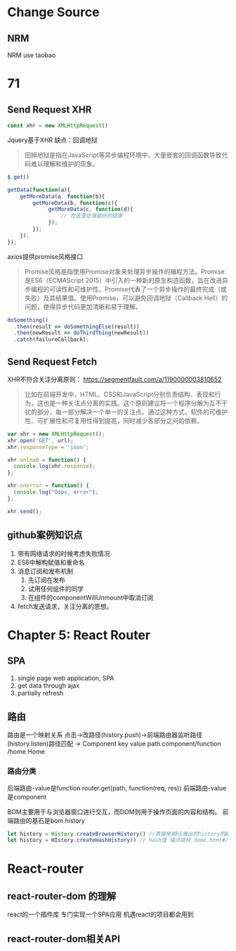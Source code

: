 # Change Source
## NRM
NRM use taobao
# 71
## Send Request XHR
``` js
const xhr = new XMLHttpRequest()
```
Jquery基于XHR
缺点：回调地狱
> 回掉地狱是指在JavaScript等异步编程环境中，大量嵌套的回调函数导致代码难以理解和维护的现象。
``` js
$.get()

getData(function(a){
    getMoreData(a, function(b){
        getMoreData(b, function(c){
             getMoreData(c, function(d){
                 // 在这里处理最终的结果
             });
        });
    });
});
```
axios提供promise风格接口
> Promise风格是指使用Promise对象来处理异步操作的编程方法。Promise是ES6（ECMAScript 2015）中引入的一种新的原生构造函数，旨在改进异步编程的可读性和可维护性。Promise代表了一个异步操作的最终完成（或失败）及其结果值。使用Promise，可以避免回调地狱（Callback Hell）的问题，使得异步代码更加清晰和易于理解。
```js
doSomething()
  .then(result => doSomethingElse(result))
  .then(newResult => doThirdThing(newResult))
  .catch(failureCallback);
```

## Send Request Fetch
XHR不符合关注分离原则：
https://segmentfault.com/a/1190000003810652
> 比如在前端开发中，HTML、CSS和JavaScript分别负责结构、表现和行为，这也是一种关注点分离的实践。这个原则建议将一个程序分解为互不干扰的部分，每一部分解决一个单一的关注点。通过这种方式，软件的可维护性、可扩展性和可复用性得到提高，同时减少各部分之间的依赖。

``` js
var xhr = new XMLHttpRequest();
xhr.open('GET', url);
xhr.responseType = 'json';

xhr.onload = function() {
  console.log(xhr.response);
};

xhr.onerror = function() {
  console.log("Oops, error");
};

xhr.send();
```

## github案例知识点

1. 带有网络请求的时候考虑失败情况
2. ES6中解构赋值和重命名
3. 消息订阅和发布机制
   1. 先订阅在发布
   2. 试用任何组件的同学
   3. 在组件的componentWillUnmount中取消订阅
4. fetch发送请求，关注分离的思想。

# Chapter 5: React Router

## SPA
1. single page web application, SPA
2. get data through ajax 
3. partially refresh

## 路由
路由是一个映射关系
点击->改路径(history.push)->前端路由器监听路径(history.listen)路径匹配 -> Component
key value
path component/function
/home Home

### 路由分类
后端路由-value是function router.get(path, function(req, res))
前端路由-value是component <Route path="/test" componennt ={Test}>

BOM主要用于与浏览器窗口进行交互，而DOM则用于操作页面的内容和结构。
前端路由的基石是bom.history
```js
let history = History.createBrowserHistory() //直接使用h5推出的history的API
let history = HIstory.createHashHistory() // hash值 锚点跳转 demo.html#/test1
```

# React-router
## react-router-dom 的理解
react的一个插件库
专门实现一个SPA应用
机遇react的项目都会用到

## react-router-dom相关API
<BrowserRouter>
<HashRouter>
<Route>
<Redirect>
<Link>
<NavLink>